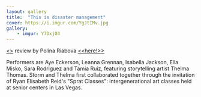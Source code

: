 ```yaml
---
layout: gallery
title:  "This is disaster management"
cover: https://i.imgur.com/YgJtIMv.jpg
gallery:
    - imgur: Y7DxjO3
---
```


[<<Read the performance announcement here>>](https://www.dance-enthusiast.com/dance-listings/events/view/The-Exponential-Festival-THIS-IS-DISASTER-MANAGEMENT-by-stormy-budwig-2017-01-26_27) review by Polina Riabova [<<here!>>](https://www.performanceisalive.com/news/artists-in-hope-a-soft-political-dissent-by-polina-riabova)
    
   Performers are Aye Eckerson, Leanna Grennan, Isabella Jackson, Ella Misko, Sara Rodriguez and Tamia Ruiz, featuring storytelling artist Thelma Thomas. Storm and Thelma first collaborated together through the invitation of Ryan Elisabeth Reid's "Sprat Classes": intergenerational art classes held at senior centers in Las Vegas.
